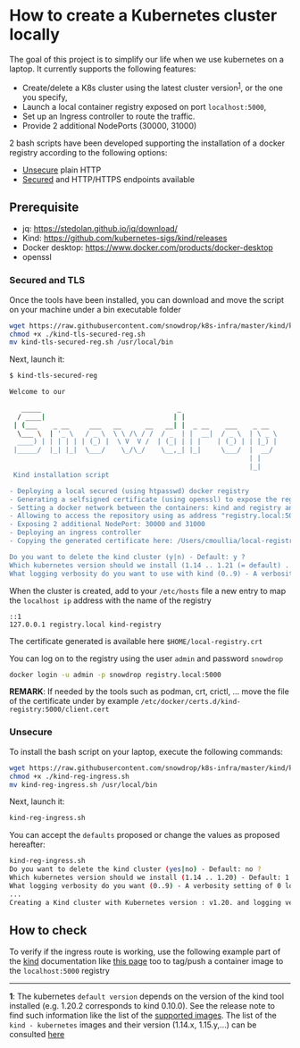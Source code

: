 # How to create a Kubernetes cluster locally

The goal of this project is to simplify our life when we use kubernetes on a laptop. It currently supports the following features:
- Create/delete a K8s cluster using the latest cluster version<sup>[1](#version-note)</sup>, or the one you specify,
- Launch a local container registry exposed on port `localhost:5000`,
- Set up an Ingress controller to route the traffic.
- Provide 2 additional NodePorts (30000, 31000)

2 bash scripts have been developed supporting the installation of a docker registry according to the following options:
- [Unsecure](#unsecure) plain HTTP
- [Secured](#secured-and-tls) and HTTP/HTTPS endpoints available

## Prerequisite

- jq: https://stedolan.github.io/jq/download/
- Kind: https://github.com/kubernetes-sigs/kind/releases
- Docker desktop: https://www.docker.com/products/docker-desktop
- openssl

### Secured and TLS

Once the tools have been installed, you can download and move the script on your machine under a bin executable folder
```bash
wget https://raw.githubusercontent.com/snowdrop/k8s-infra/master/kind/kind-tls-secured-reg.sh
chmod +x ./kind-tls-secured-reg.sh
mv kind-tls-secured-reg.sh /usr/local/bin
```

Next, launch it:
```bash
$ kind-tls-secured-reg

Welcome to our
                                                                   
   _____                                  _                        
  / ____|                                | |                       
 | (___    _ __     ___   __      __   __| |  _ __    ___    _ __  
  \___ \  | '_ \   / _ \  \ \ /\ / /  / _  | |  __|  / _ \  | \ _ \ 
  ____) | | | | | | (_) |  \ V  V /  | (_| | | |    | (_) | | |_) |
 |_____/  |_| |_|  \___/    \_/\_/    \__,_| |_|     \___/  |  __/ 
                                                            | |    
                                                            |_|    
 Kind installation script

- Deploying a local secured (using htpasswd) docker registry
- Generating a selfsigned certificate (using openssl) to expose the registry as a HTTP/HTTPS endpoint
- Setting a docker network between the containers: kind and registry and alias "registry.local"
- Allowing to access the repository using as address "registry.local:5000" within a pod, from laptop or when a pod is created
- Exposing 2 additional NodePort: 30000 and 31000
- Deploying an ingress controller
- Copying the generated certificate here: /Users/cmoullia/local-registry.crt

Do you want to delete the kind cluster (y|n) - Default: y ? 
Which kubernetes version should we install (1.14 .. 1.21 (= default) .. 1.22) - Default: default ? 
What logging verbosity do you want to use with kind (0..9) - A verbosity setting of 0 logs only critical events - Default: 0 ? 
```
When the cluster is created, add to your `/etc/hosts` file a new entry to map the `localhost ip` address with the name of the registry
```
::1 
127.0.0.1 registry.local kind-registry
```
The certificate generated is available here `$HOME/local-registry.crt`

You can log on to the registry using the user `admin` and password `snowdrop`
```bash
docker login -u admin -p snowdrop registry.local:5000
```

**REMARK**: If needed by the tools such as podman, crt, crictl, ... move the file of the certificate under by example `/etc/docker/certs.d/kind-registry:5000/client.cert`

### Unsecure

To install the bash script on your laptop, execute the following commands: 
```bash
wget https://raw.githubusercontent.com/snowdrop/k8s-infra/master/kind/kind-reg-ingress.sh
chmod +x ./kind-reg-ingress.sh
mv kind-reg-ingress.sh /usr/local/bin
```

Next, launch it:
```bash
kind-reg-ingress.sh
```
You can accept the `defaults` proposed or change the values as proposed hereafter:
```bash
kind-reg-ingress.sh 
Do you want to delete the kind cluster (yes|no) - Default: no ? 
Which kubernetes version should we install (1.14 .. 1.20) - Default: 1.20 ? 
What logging verbosity do you want (0..9) - A verbosity setting of 0 logs only critical events - Default: 0 ? 
...
Creating a Kind cluster with Kubernetes version : v1.20. and logging verbosity: 0
```
## How to check

To verify if the ingress route is working, use the following example part of the [kind](https://kind.sigs.k8s.io/docs/user/ingress/#using-ingress) documentation
like [this page](https://kind.sigs.k8s.io/docs/user/local-registry/#using-the-registry) too to tag/push a container image to the `localhost:5000` registry

---
**<a name="version-note">1</a>**: The kubernetes `default version` depends on the version of the kind tool installed (e.g. 1.20.2 corresponds to kind 0.10.0).
See the release note to find such information like the list of the [supported images](https://github.com/kubernetes-sigs/kind/releases).
The list of the `kind - kubernetes` images and their version (1.14.x, 1.15.y,...) can be consulted [here](https://registry.hub.docker.com/v1/repositories/kindest/node/tags)
